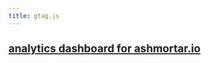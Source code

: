 ```yaml
---
title: gtag.js
---
```


## [analytics dashboard for ashmortar.io](https://analytics.google.com/analytics/web/?authuser=1#/p256795404/reports/defaulthome?params=_u..nav%3Ddefault)
##
##
